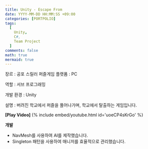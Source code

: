 ```yaml
---
title: Unity - Escape From
date: YYYY-MM-DD HH:MM:SS +09:00
categories: [PORTPOLIO]
tags:
  [
    Unity,
    C#,
    Team Project
  ]
comments: false
math: true
mermaid: true
---
```


장르 : 공포 스릴러 퍼즐게임
플랫폼 : PC

역할 : 서브 프로그래밍

개발 환경 : Unity

설명 : 버려진 학교에서 퍼즐을 풀어나가며, 
학교에서 탈출하는 게임입니다.

**[Play Video]**
{% include embed/youtube.html id='uoeCP4sKrGo' %}

**개발**
<ul>
    <li>NavMesh를 사용하여 AI를 제작했습니다.</li>
    <li>Singleton 패턴을 사용하여 매니저를 효율적으로 관리했습니다.</li>
</ul>

